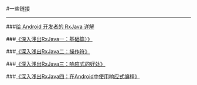 #一些链接

---
###[给 Android 开发者的 RxJava 详解](http://gank.io/post/560e15be2dca930e00da1083)

###[《深入浅出RxJava一：基础篇）》](http://blog.csdn.net/lzyzsd/article/details/41833541)

###[《深入浅出RxJava二：操作符》](http://blog.csdn.net/lzyzsd/article/details/44094895)

###[《深入浅出RxJava三：响应式的好处》](http://blog.csdn.net/lzyzsd/article/details/44891933)


###[《深入浅出RxJava四：在Android中使用响应式编程》](http://blog.csdn.net/lzyzsd/article/details/45033611)




